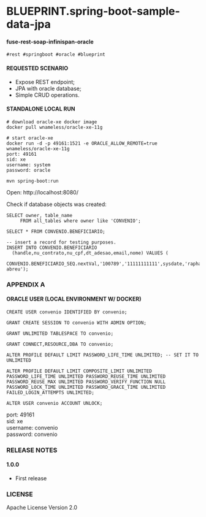 # BLUEPRINT.spring-boot-sample-data-jpa
#### fuse-rest-soap-infinispan-oracle

```
#rest #springboot #oracle #blueprint
```
#### REQUESTED SCENARIO

- Expose REST endpoint;
- JPA with oracle database;
- Simple CRUD operations.

#### STANDALONE LOCAL RUN

```
# download oracle-xe docker image
docker pull wnameless/oracle-xe-11g

# start oracle-xe
docker run -d -p 49161:1521 -e ORACLE_ALLOW_REMOTE=true wnameless/oracle-xe-11g
port: 49161
sid: xe
username: system
password: oracle

mvn spring-boot:run
```

Open: http://localhost:8080/

Check if database objects was created:

```
SELECT owner, table_name
     FROM all_tables where owner like 'CONVENIO';
   
SELECT * FROM CONVENIO.BENEFICIARIO;

-- insert a record for testing purposes.
INSERT INTO CONVENIO.BENEFICIARIO
  (handle,nu_contrato,nu_cpf,dt_adesao,email,nome) VALUES (
   CONVENIO.BENEFICIARIO_SEQ.nextVal,'100789','11111111111',sysdate,'raphael.alex@gmail.com','raphael abreu');
```

### APPENDIX A
#### ORACLE USER (LOCAL ENVIRONMENT W/ DOCKER)

```
CREATE USER convenio IDENTIFIED BY convenio;

GRANT CREATE SESSION TO convenio WITH ADMIN OPTION;

GRANT UNLIMITED TABLESPACE TO convenio;

GRANT CONNECT,RESOURCE,DBA TO convenio;

ALTER PROFILE DEFAULT LIMIT PASSWORD_LIFE_TIME UNLIMITED; -- SET IT TO UNLIMITED

ALTER PROFILE DEFAULT LIMIT COMPOSITE_LIMIT UNLIMITED PASSWORD_LIFE_TIME UNLIMITED PASSWORD_REUSE_TIME UNLIMITED PASSWORD_REUSE_MAX UNLIMITED PASSWORD_VERIFY_FUNCTION NULL PASSWORD_LOCK_TIME UNLIMITED PASSWORD_GRACE_TIME UNLIMITED FAILED_LOGIN_ATTEMPTS UNLIMITED;

ALTER USER convenio ACCOUNT UNLOCK;
```

port: 49161<br>
sid: xe<br>
username: convenio<br>
password: convenio<br>

### RELEASE NOTES

#### 1.0.0
 - First release
 

### LICENSE

Apache License Version 2.0

